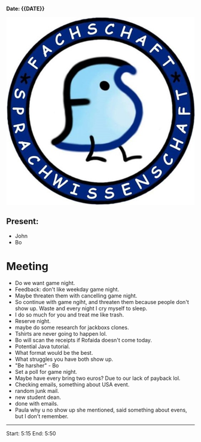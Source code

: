 

**Date: {{DATE}}**


![Logo](../../files/site/logo.jpg)
## Present: 

- John
- Bo

# Meeting
- Do we want game night. 
- Feedback: don't like weekday game night. 
- Maybe threaten them with cancelling game night. 
- So continue with game ngiht, and threaten them because people don't show up. Waste and every night I cry myself to sleep. 
- I do so much for you and treat me like trash. 
- Reserve night.
- maybe do some research for jackboxs clones. 
- Tshirts are never going to happen lol. 
- Bo will scan the receipts if Rofaida doesn't come today. 
- Potential Java tutorial. 
- What format would be the best. 
- What struggles you have both show up. 
- "Be harsher" - Bo
- Set a poll for game night. 
- Maybe have every bring two euros? Due to our lack of payback lol. 
- Checking emails, something about USA event. 
- random junk mail. 
- new student dean. 
- done with emails. 
- Paula why u no show up she mentioned, said something about evens, but I don't remember.

---

Start: 5:15
End: 5:50
